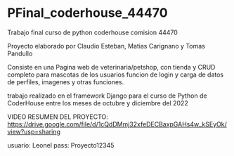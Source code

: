 # PFinal_coderhouse_44470

Trabajo final curso de python coderhouse comision 44470

Proyecto elaborado por Claudio Esteban, Matias Carignano y Tomas Pandullo

Consiste en una Pagina web de veterinaria/petshop, con tienda y CRUD completo para mascotas de los usuarios
funcion de login y carga de datos de perfiles, imagenes y otras funciones.

trabajo realizado en el framework Django para el curso de Python de CoderHouse entre los meses de octubre y diciembre del 2022 

VIDEO RESUMEN DEL PROYECTO:
https://drive.google.com/file/d/1cQdDMmj32xfeDECBaxpGAHs4w_kSEyOk/view?usp=sharing

usuario: Leonel
pass: Proyecto12345
